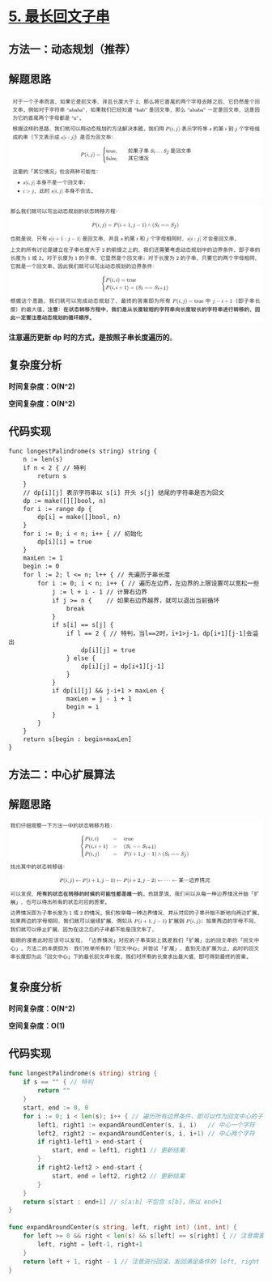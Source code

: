 # [5. 最长回文子串](https://leetcode-cn.com/problems/longest-palindromic-substring/)

## 方法一：动态规划（推荐）

## 解题思路

![45AC289C-9915-4193-B75D-2878A057442C](images/45AC289C-9915-4193-B75D-2878A057442C.png)

![AE5AA8C2-3E27-47AA-861A-4568B329DA50](images/AE5AA8C2-3E27-47AA-861A-4568B329DA50.png)

**注意遍历更新 dp 时的方式，是按照子串长度遍历的**。

## 复杂度分析

**时间复杂度：O(N^2)**

**空间复杂度：O(N^2)** 

## 代码实现

```golang
func longestPalindrome(s string) string {
	n := len(s)
	if n < 2 { // 特判
		return s
	}
	// dp[i][j] 表示字符串以 s[i] 开头 s[j] 结尾的字符串是否为回文
	dp := make([][]bool, n)
	for i := range dp {
		dp[i] = make([]bool, n)
	}
	for i := 0; i < n; i++ { // 初始化
		dp[i][i] = true
	}
	maxLen := 1
	begin := 0
	for l := 2; l <= n; l++ { // 先遍历子串长度
		for i := 0; i < n; i++ { // 遍历左边界，左边界的上限设置可以宽松一些
			j := l + i - 1 // 计算右边界
			if j >= n {    // 如果右边界越界，就可以退出当前循环
				break
			}
			if s[i] == s[j] {
				if l == 2 { // 特判，当l==2时，i+1>j-1，dp[i+1][j-1]会溢出
					dp[i][j] = true
				} else {
					dp[i][j] = dp[i+1][j-1]
				}
			}
			if dp[i][j] && j-i+1 > maxLen {
				maxLen = j - i + 1
				begin = i
			}
		}
	}
	return s[begin : begin+maxLen]
}
```

## 方法二：中心扩展算法

## 解题思路

![406A5C63-CDE7-4F9D-BA1B-FD1C0F5BF4DF](images/406A5C63-CDE7-4F9D-BA1B-FD1C0F5BF4DF.png)

## 复杂度分析

**时间复杂度：O(N^2)**

**空间复杂度：O(1)** 

## 代码实现

```go
func longestPalindrome(s string) string {
	if s == "" { // 特判
		return ""
	}
	start, end := 0, 0
	for i := 0; i < len(s); i++ { // 遍历所有边界条件，即可以作为回文中心的子串
		left1, right1 := expandAroundCenter(s, i, i)   // 中心一个字符
		left2, right2 := expandAroundCenter(s, i, i+1) // 中心两个字符
		if right1-left1 > end-start {
			start, end = left1, right1 // 更新结果
		}
		if right2-left2 > end-start {
			start, end = left2, right2 // 更新结果
		}
	}
	return s[start : end+1] // s[a:b] 不包含 s[b]，所以 end+1
}

func expandAroundCenter(s string, left, right int) (int, int) {
	for left >= 0 && right < len(s) && s[left] == s[right] { // 注意需要判断 s[left] == s[right]，有可能不相等
		left, right = left-1, right+1
	}
	return left + 1, right - 1 // 注意进行回滚，发回满足条件的 left, right
}
```

